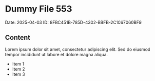 # Dummy File 553

Date: 2025-04-03
ID: 8FBC451B-785D-4302-BBFB-2C1067060BF9

## Content

Lorem ipsum dolor sit amet, consectetur adipiscing elit.
Sed do eiusmod tempor incididunt ut labore et dolore magna aliqua.

* Item 1
* Item 2
* Item 3

